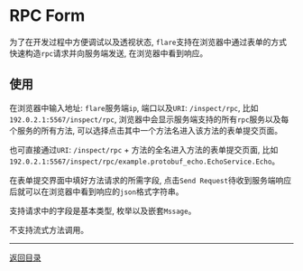 # RPC Form

为了在开发过程中方便调试以及透视状态, `flare`支持在浏览器中通过表单的方式快速构造`rpc`请求并向服务端发送, 在浏览器中看到响应。

## 使用

在浏览器中输入地址: `flare`服务端`ip`, 端口以及`URI`: `/inspect/rpc`, 比如 `192.0.2.1:5567/inspect/rpc`, 浏览器中会显示服务端支持的所有`rpc`服务以及每个服务的所有方法, 可以选择点击其中一个方法名进入该方法的表单提交页面。

也可直接通过`URI`: `/inspect/rpc` + 方法的全名进入方法的表单提交页面, 比如`192.0.2.1:5567/inspect/rpc/example.protobuf_echo.EchoService.Echo`。

在表单提交界面中填好方法请求的所需字段, 点击`Send Request`待收到服务端响应后就可以在浏览器中看到响应的`json`格式字符串。

支持请求中的字段是基本类型, 枚举以及嵌套`Mssage`。

不支持流式方法调用。

---
[返回目录](README.md)
